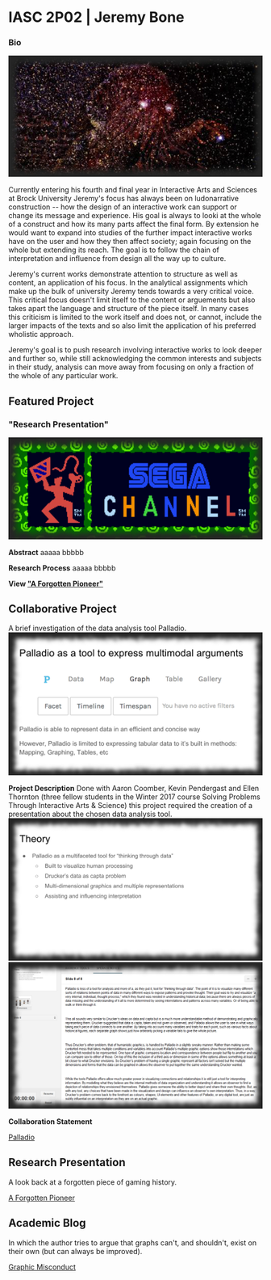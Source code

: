 # IASC 2P02 | Jeremy Bone

### Bio
![](images/CthulhuStars-Span.jpg)

Currently entering his fourth and final year in Interactive Arts and Sciences at Brock University Jeremy's focus has always been on ludonarrative construction -- how the design of an interactive work can support or change its message and experience. His goal is always to looki at the whole of a construct and how its many parts affect the final form. By extension he would want to expand into studies of the further impact interactive works have on the user and how they then affect society; again focusing on the whole but extending its reach. The goal is to follow the chain of interpretation and influence from design all the way up to culture.

Jeremy's current works demonstrate attention to structure as well as content, an application of his focus. In the analytical assignments which make up the bulk of university Jeremy tends towards a very critical voice. This critical focus doesn't limit itself to the content or arguements but also takes apart the language and structure of the piece itself. In many cases this criticism is limited to the work itself and does not, or cannot, include the larger impacts of the texts and so also limit the application of his preferred wholistic approach.

Jeremy's goal is to push research involving interactive works to look deeper and further so, while still acknowledging the common interests and subjects in their study, analysis can move away from focusing on only a fraction of the whole of any particular work.


## Featured Project

### "Research Presentation"

![](images/genesis--sega_channel.jpg)

**Abstract**
aaaaa bbbbb

**Research Process**
aaaaa bbbbb

**View ["A Forgotten Pioneer"](reveal/index.html)**



## Collaborative Project
A brief investigation of the data analysis tool Palladio.
![](images/modal-palladio.jpg)

**Project Description**
Done with Aaron Coomber, Kevin Pendergast and Ellen Thornton (three fellow students in the Winter 2017 course Solving Problems Through Interactive Arts & Science) this project required the creation of a presentation about the chosen data analysis tool. 
<span><img src="images/slide-palladio.jpg"></span><span><img src="images/notes-palladio.jpg"></span>

**Collaboration Statement**


[Palladio](https://docs.google.com/presentation/d/1a0jso1aSNNPia4ZIeGlJufw79F4bDrGWeB_Xh2YfusY/pub?start=false&loop=false&delayms=30000)

## Research Presentation
A look back at a forgotten piece of gaming history.

[A Forgotten Pioneer](reveal/index.html)

## Academic Blog
In which the author tries to argue that graphs can't, and shouldn't, exist on their own (but can always be improved).

[Graphic Misconduct](blog.md)
